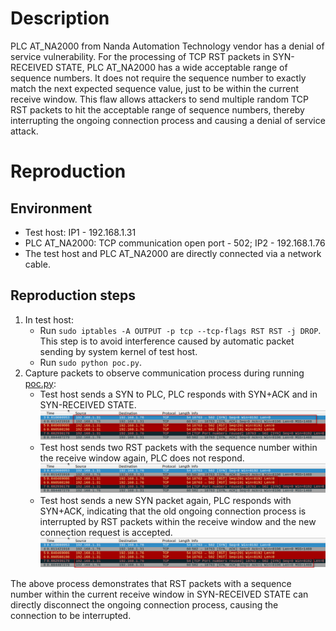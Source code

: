 # Description
PLC AT_NA2000 from Nanda Automation Technology vendor has a denial of service vulnerability. For the processing of TCP RST packets in SYN-RECEIVED STATE, PLC AT_NA2000 has a wide acceptable range of sequence numbers. It does not require the sequence number to exactly match the next expected sequence value, just to be within the current receive window. This flaw allows attackers to send multiple random TCP RST packets to hit the acceptable range of sequence numbers, thereby interrupting the ongoing connection process and causing a denial of service attack.

# Reproduction
## Environment
* Test host: IP1 - 192.168.1.31
* PLC AT_NA2000: TCP communication open port - 502; IP2 - 192.168.1.76
* The test host and PLC AT_NA2000 are directly connected via a network cable.

## Reproduction steps
1. In test host:
   * Run `sudo iptables -A OUTPUT -p tcp --tcp-flags RST RST -j DROP`. This step is to avoid interference caused by automatic packet sending by system kernel of test host.
   * Run `sudo python poc.py`. 
3. Capture packets to observe communication process during running [poc.py](https://github.com/zq-star/TCP-Vuln-Report/blob/master/PLC/AT-NA2000/tcp-rst-in-syn-received/poc.py):
   * Test host sends a SYN to PLC, PLC responds with SYN+ACK and in SYN-RECEIVED STATE.
![packets1](https://github.com/zq-star/TCP-Vuln-Report/blob/master/PLC/pictures/at-na2000/at-na2000-tcp-rst-in-syn-received-1.png)
   * Test host sends two RST packets with the sequence number within the receive window again, PLC does not respond. ![packets2](https://github.com/zq-star/TCP-Vuln-Report/blob/master/PLC/pictures/at-na2000/at-na2000-tcp-rst-in-syn-received-2.png)
   * Test host sends a new SYN packet again, PLC responds with SYN+ACK, indicating that the old ongoing connection process is interrupted by RST packets within the receive window and the new connection request is accepted. ![packets3](https://github.com/zq-star/TCP-Vuln-Report/blob/master/PLC/pictures/at-na2000/at-na2000-tcp-rst-in-syn-received-3.png)
  
The above process demonstrates that RST packets with a sequence number within the current receive window in SYN-RECEIVED STATE can directly disconnect the ongoing connection process, causing the connection to be interrupted.







